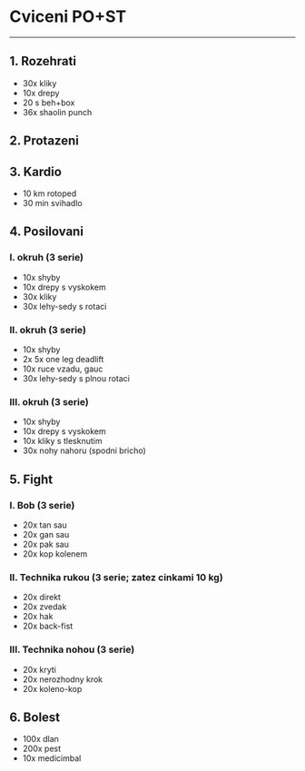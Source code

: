 # Cviceni PO+ST
---
## 1. Rozehrati
* 30x kliky
* 10x drepy
* 20 s beh+box
* 36x shaolin punch
## 2. Protazeni
## 3. Kardio
* 10 km rotoped
* 30 min svihadlo
## 4. Posilovani
### I. okruh (3 serie)
* 10x shyby
* 10x drepy s vyskokem
* 30x kliky
* 30x lehy-sedy s rotaci

### II. okruh (3 serie)
* 10x shyby
* 2x 5x one leg deadlift
* 10x ruce vzadu, gauc
* 30x lehy-sedy s plnou rotaci

### III. okruh (3 serie)
* 10x shyby
* 10x drepy s vyskokem
* 10x kliky s tlesknutim
* 30x nohy nahoru (spodni bricho)
## 5. Fight
### I. Bob (3 serie)
* 20x tan sau
* 20x gan sau
* 20x pak sau
* 20x kop kolenem
### II. Technika rukou (3 serie; zatez cinkami 10 kg)
* 20x direkt
* 20x zvedak
* 20x hak
* 20x back-fist
### III. Technika nohou (3 serie)
* 20x kryti
* 20x nerozhodny krok
* 20x koleno-kop
## 6. Bolest
* 100x dlan
* 200x pest
* 10x medicimbal

